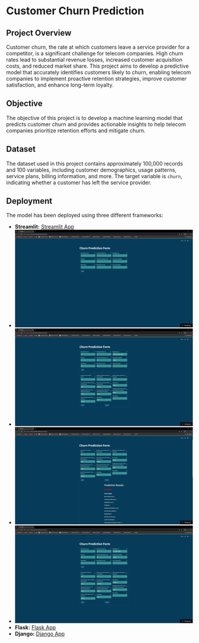 # Customer Churn Prediction

## Project Overview

Customer churn, the rate at which customers leave a service provider for a competitor, is a significant challenge for telecom companies. High churn rates lead to substantial revenue losses, increased customer acquisition costs, and reduced market share. This project aims to develop a predictive model that accurately identifies customers likely to churn, enabling telecom companies to implement proactive retention strategies, improve customer satisfaction, and enhance long-term loyalty.

## Objective

The objective of this project is to develop a machine learning model that predicts customer churn and provides actionable insights to help telecom companies prioritize retention efforts and mitigate churn.

## Dataset

The dataset used in this project contains approximately 100,000 records and 100 variables, including customer demographics, usage patterns, service plans, billing information, and more. The target variable is `churn`, indicating whether a customer has left the service provider.

## Deployment

The model has been deployed using three different frameworks:

- **Streamlit:** [Streamlit App](https://telecom-hmb5wxajocib8bnamx8pra.streamlit.app/)
- ![App Screenshot](screenshot/streamlit/1.jpg)
- ![App Screenshot](screenshot/streamlit/2.jpg)
- ![App Screenshot](screenshot/streamlit/3.jpg)
- ![App Screenshot](screenshot/streamlit/4.jpg)
- **Flask:** [Flask App](https://telecom-79j7.onrender.com/)
- **Django:** [Django App](https://telecom-1-ibrd.onrender.com/)


